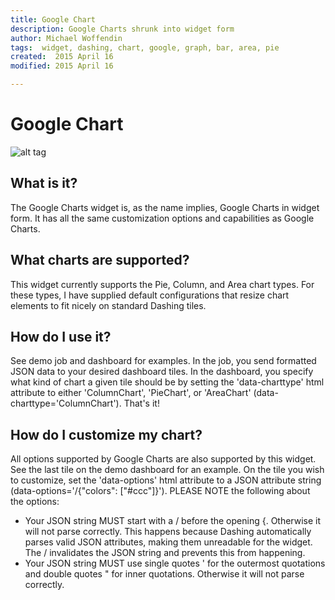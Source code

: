 ```yaml
---
title: Google Chart
description: Google Charts shrunk into widget form
author: Michael Woffendin
tags:  widget, dashing, chart, google, graph, bar, area, pie
created:  2015 April 16
modified: 2015 April 16

---
```


Google Chart
=========

![alt tag](https://raw.github.com/osu-sig/Google-Chart-Widget/master/screenshot.png)

## What is it?

The Google Charts widget is, as the name implies, Google Charts in widget form. It has all the same customization options and capabilities as Google Charts. 


## What charts are supported?

This widget currently supports the Pie, Column, and Area chart types. For these types, I have supplied default configurations that resize chart elements to fit nicely on standard Dashing tiles.


## How do I use it?

See demo job and dashboard for examples. In the job, you send formatted JSON data to your desired dashboard tiles. In the dashboard, you specify what kind of chart a given tile should be by setting  the 'data-charttype' html attribute to either 'ColumnChart', 'PieChart', or 'AreaChart' (data-charttype='ColumnChart'). That's it!


## How do I customize my chart?

All options supported by Google Charts are also supported by this widget. See the last tile on the demo dashboard for an example. On the tile you wish to customize, set the 'data-options' html attribute to a JSON attribute string (data-options='/{"colors": ["#ccc"]}'). PLEASE NOTE the following about the options:
* Your JSON string MUST start with a / before the opening {. Otherwise it will not parse correctly. This happens because Dashing automatically parses valid JSON attributes, making them unreadable for the widget. The / invalidates the JSON string and prevents this from happening. 
* Your JSON string MUST use single quotes ' for the outermost quotations and double quotes " for inner quotations. Otherwise it will not parse correctly.

